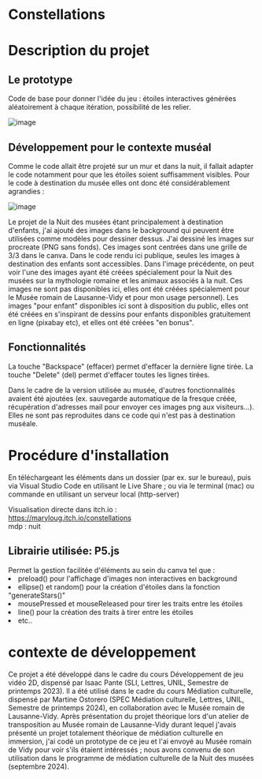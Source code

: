 # Constellations
<h1>Description du projet</h1>
<h2>Le prototype</h2>
Code de base pour donner l'idée du jeu : étoiles interactives générées aléatoirement à chaque itération, possibilité de les relier.

![image](https://github.com/user-attachments/assets/bce0428d-a4a8-4a60-87fd-12c2049a1263)


<h2>Développement pour le contexte muséal</h2>
Comme le code allait être projeté sur un mur et dans la nuit, il fallait adapter le code notamment pour que les étoiles soient suffisamment visibles. Pour le code à destination du musée elles ont donc été considérablement agrandies : 

![image](https://github.com/user-attachments/assets/2feca862-29ee-4094-aff5-4776f6b8ec1c)

Le projet de la Nuit des musées étant principalement à destination d'enfants, j'ai ajouté des images dans le background qui peuvent être utilisées comme modèles pour dessiner dessus. J'ai dessiné les images sur procreate (PNG sans fonds).
Ces images sont centrées dans une grille de 3/3 dans le canva.
Dans le code rendu ici publique, seules les images à destination des enfants sont accessibles. Dans l'image précédente, on peut voir l'une des images ayant été créées spécialement pour la Nuit des musées sur la mythologie romaine et les animaux associés à la nuit. Ces images ne sont pas disponibles ici, elles ont été créées spécialement pour le Musée romain de Lausanne-Vidy et pour mon usage personnel). Les images "pour enfant" disponibles ici sont à disposition du public, elles ont été créées en s'inspirant de dessins pour enfants disponibles gratuitement en ligne (pixabay etc), et elles ont été créées "en bonus".

<h2>Fonctionnalités</h2>
La touche "Backspace" (effacer) permet d'effacer la dernière ligne tirée.
La touche "Delete" (del) permet d'effacer toutes les lignes tirées.

Dans le cadre de la version utilisée au musée, d'autres fonctionnalités avaient été ajoutées (ex. sauvegarde automatique de la fresque créée, récupération d'adresses mail pour envoyer ces images png aux visiteurs...). Elles ne sont pas reproduites dans ce code qui n'est pas à destination muséale. 

<h1>Procédure d'installation</h1>
En téléchargeant les éléments dans un dossier (par ex. sur le bureau), puis via Visual Studio Code en utilisant le Live Share ; ou via le terminal (mac) ou commande en utilisant un serveur local (http-server)

Visualisation directe dans itch.io : 
<br>https://maryloug.itch.io/constellations
<br>mdp : nuit

<h2>Librairie utilisée: P5.js</h2>
Permet la gestion facilitée d'éléments au sein du canva tel que :
<li>preload() pour l'affichage d'images non interactives en background</li>
<li>ellipse() et random() pour la création d'étoiles dans la fonction "generateStars()"</li>
<li>mousePressed et mouseReleased pour tirer les traits entre les étoiles</li>
<li>line() pour la création des traits à tirer entre les étoiles</li>
<li>etc..</li>

<h1>contexte de développement</h1>
Ce projet a été développé dans le cadre du cours Développement de jeu vidéo 2D, dispensé par Isaac Pante (SLI, Lettres, UNIL, Semestre de printemps 2023).
Il a été utilisé dans le cadre du cours Médiation culturelle, dispensé par Martine Ostorero (SPEC Médiation culturelle, Lettres, UNIL, Semestre de printemps 2024), en collaboration avec le Musée romain de Lausanne-Vidy.
Après présentation du projet théorique lors d'un atelier de transposition au Musée romain de Lausanne-Vidy durant lequel j'avais présenté un projet totalement théorique de médiation culturelle en immersion, j'ai codé un prototype de ce jeu et l'ai envoyé au Musée romain de Vidy pour voir s'ils étaient intéressés ; nous avons convenu de son utilisation dans le programme de médiation culturelle de la Nuit des musées (septembre 2024). 
